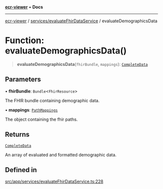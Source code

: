 [**ecr-viewer**](../../../README.md) • **Docs**

***

[ecr-viewer](../../../README.md) / [services/evaluateFhirDataService](../README.md) / evaluateDemographicsData

# Function: evaluateDemographicsData()

> **evaluateDemographicsData**(`fhirBundle`, `mappings`): [`CompleteData`](../../../utils/interfaces/CompleteData.md)

## Parameters

• **fhirBundle**: `Bundle`\<`FhirResource`\>

The FHIR bundle containing demographic data.

• **mappings**: [`PathMappings`](../../../utils/interfaces/PathMappings.md)

The object containing the fhir paths.

## Returns

[`CompleteData`](../../../utils/interfaces/CompleteData.md)

An array of evaluated and formatted demographic data.

## Defined in

[src/app/services/evaluateFhirDataService.ts:228](https://github.com/CDCgov/phdi/blob/fa63a85e5b4651bdfc0d25ecc23a67e11fbcba18/containers/ecr-viewer/src/app/services/evaluateFhirDataService.ts#L228)
